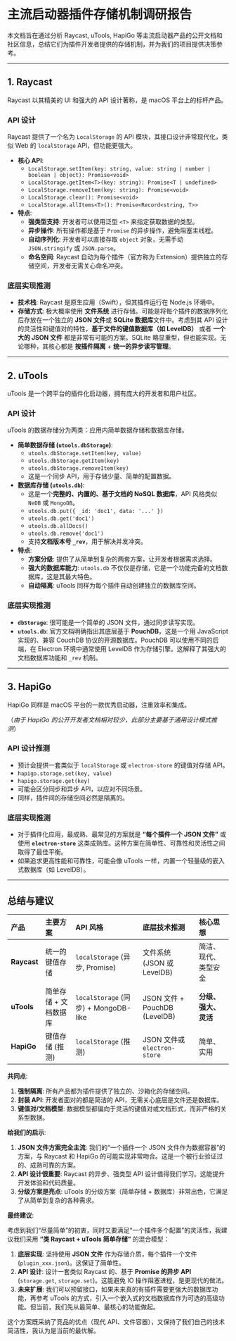 # 主流启动器插件存储机制调研报告

本文档旨在通过分析 Raycast, uTools, HapiGo 等主流启动器产品的公开文档和社区信息，总结它们为插件开发者提供的存储机制，并为我们的项目提供决策参考。

---

## 1. Raycast

Raycast 以其精美的 UI 和强大的 API 设计著称，是 macOS 平台上的标杆产品。

### API 设计

Raycast 提供了一个名为 `LocalStorage` 的 API 模块，其接口设计非常现代化，类似 Web 的 `localStorage` API，但功能更强大。

-   **核心 API**:
    -   `LocalStorage.setItem(key: string, value: string | number | boolean | object): Promise<void>`
    -   `LocalStorage.getItem<T>(key: string): Promise<T | undefined>`
    -   `LocalStorage.removeItem(key: string): Promise<void>`
    -   `LocalStorage.clear(): Promise<void>`
    -   `LocalStorage.allItems<T>(): Promise<Record<string, T>>`
-   **特点**:
    -   **强类型支持**: 开发者可以使用泛型 `<T>` 来指定获取数据的类型。
    -   **异步操作**: 所有操作都是基于 `Promise` 的异步操作，避免阻塞主线程。
    -   **自动序列化**: 开发者可以直接存取 `object` 对象，无需手动 `JSON.stringify` 或 `JSON.parse`。
    -   **命名空间**: Raycast 自动为每个插件（官方称为 Extension）提供独立的存储空间，开发者无需关心命名冲突。

### 底层实现推测

-   **技术栈**: Raycast 是原生应用（Swift），但其插件运行在 Node.js 环境中。
-   **存储方式**: 极大概率使用 **文件系统** 进行存储。可能是将每个插件的数据序列化后存放在一个独立的 **JSON 文件**或 **SQLite 数据库**文件中。考虑到其 API 设计的灵活性和键值对的特性，**基于文件的键值数据库（如 LevelDB）** 或者 **一个大的 JSON 文件** 都是非常有可能的方案。SQLite 略显重型，但也能实现。无论哪种，其核心都是 **按插件隔离** + **统一的异步读写管理**。

---

## 2. uTools

uTools 是一个跨平台的插件化启动器，拥有庞大的开发者和用户社区。

### API 设计

uTools 的数据存储分为两类：应用内简单数据存储和数据库存储。

-   **简单数据存储 (`utools.dbStorage`)**:
    -   `utools.dbStorage.setItem(key, value)`
    -   `utools.dbStorage.getItem(key)`
    -   `utools.dbStorage.removeItem(key)`
    -   这是一个同步 API，用于存储少量、简单的配置数据。
-   **数据库存储 (`utools.db`)**:
    -   这是一个**完整的、内置的、基于文档的 NoSQL 数据库**，API 风格类似 `NeDB` 或 `MongoDB`。
    -   `utools.db.put({ _id: 'doc1', data: '...' })`
    -   `utools.db.get('doc1')`
    -   `utools.db.allDocs()`
    -   `utools.db.remove('doc1')`
    -   支持**文档版本号 `_rev`**，用于解决并发冲突。
-   **特点**:
    -   **方案分级**: 提供了从简单到复杂的两套方案，让开发者根据需求选择。
    -   **强大的数据库能力**: `utools.db` 不仅仅是存储，它是一个功能完备的文档数据库，这是其最大特色。
    -   **自动隔离**: uTools 同样为每个插件自动创建独立的数据库空间。

### 底层实现推测

-   **`dbStorage`**: 很可能是一个简单的 JSON 文件，通过同步读写实现。
-   **`utools.db`**: 官方文档明确指出其底层基于 **PouchDB**，这是一个用 JavaScript 实现的、兼容 CouchDB 协议的开源数据库。PouchDB 可以使用不同的后端，在 Electron 环境中通常使用 LevelDB 作为存储引擎。这解释了其强大的文档数据库功能和 `_rev` 机制。

---

## 3. HapiGo

HapiGo 同样是 macOS 平台的一款优秀启动器，注重效率和集成。

（*由于 HapiGo 的公开开发者文档相对较少，此部分主要基于通用设计模式推测*）

### API 设计推测

-   预计会提供一套类似于 `localStorage` 或 `electron-store` 的键值对存储 API。
-   `hapigo.storage.set(key, value)`
-   `hapigo.storage.get(key)`
-   可能会区分同步和异步 API，以应对不同场景。
-   同样，插件间的存储空间必然是隔离的。

### 底层实现推测

-   对于插件化应用，最成熟、最常见的方案就是 **“每个插件一个 JSON 文件”** 或使用 **`electron-store`** 这类成熟库。这种方案在简单性、可靠性和灵活性之间取得了最佳平衡。
-   如果追求更高性能和可靠性，可能会像 uTools 一样，内置一个轻量级的嵌入式数据库（如 LevelDB）。

---

## 总结与建议

| 产品 | 主要方案 | API 风格 | 底层技术推测 | 核心思想 |
| :--- | :--- | :--- | :--- | :--- |
| **Raycast** | 统一的键值存储 | `localStorage` (异步, Promise) | 文件系统 (JSON 或 LevelDB) | 简洁、现代、类型安全 |
| **uTools** | 简单存储 + 文档数据库 | `localStorage` (同步) + MongoDB-like | JSON 文件 + PouchDB (LevelDB) | **分级、强大、灵活** |
| **HapiGo** | 键值存储 (推测) | `localStorage` (推测) | JSON 文件或 `electron-store` | 简单、实用 |

**共同点**:
1.  **强制隔离**: 所有产品都为插件提供了独立的、沙箱化的存储空间。
2.  **封装 API**: 开发者面对的都是简洁的 API，无需关心底层是文件还是数据库。
3.  **键值对/文档模型**: 数据模型都偏向于灵活的键值对或文档形式，而非严格的关系型数据。

**给我们的启示**:

1.  **JSON 文件方案完全主流**: 我们的“一个插件一个 JSON 文件作为数据容器”的方案，与 Raycast 和 HapiGo 的可能实现非常吻合。这是一个被行业验证过的、成熟可靠的方案。
2.  **API 设计很重要**: Raycast 的异步、强类型 API 设计值得我们学习。这能提升开发体验和代码质量。
3.  **分级方案是亮点**: uTools 的分级方案（简单存储 + 数据库）非常出色，它满足了从简单到复杂的各种需求。

**最终建议**:

考虑到我们“尽量简单”的初衷，同时又要满足“一个插件多个配置”的灵活性，我建议我们采用 **“类 Raycast + uTools 简单存储”** 的混合模型：

1.  **底层实现**: 坚持使用 **JSON 文件** 作为存储介质，每个插件一个文件 (`plugin_xxx.json`)。这保证了简单性。
2.  **API 设计**: 设计一套类似 Raycast 的、基于 **Promise 的异步 API** (`storage.get`, `storage.set`)。这能避免 IO 操作阻塞进程，是更现代的做法。
3.  **未来扩展**: 我们可以预留接口，如果未来真的有插件需要更强大的数据库功能，再参考 uTools 的方式，引入一个嵌入式的文档数据库作为可选的高级功能。但当前，我们先从最简单、最核心的功能做起。

这个方案既采纳了竞品的优点（现代 API、文件容器），又保持了我们自己的技术简洁性，我认为是当前的最优解。